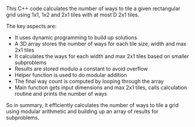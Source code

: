 This C++ code calculates the number of ways to tile a given rectangular grid using 1x1, 1x2 and 2x1 tiles with at most D 2x1 tiles.

The key aspects are:

- It uses dynamic programming to build up solutions
- A 3D array stores the number of ways for each tile size, width and max 2x1 tiles
- It calculates the ways for each width and max 2x1 tiles based on smaller subproblems
- Results are stored modulo a constant to avoid overflow
- Helper function is used to do modular addition
- The final way count is computed by looping through the array
- Main function gets input dimensions and max 2x1 tiles, calls calculation routine and prints the number of ways

So in summary, it efficiently calculates the number of ways to tile a grid using modular arithmetic and building up an array of results for subproblems.